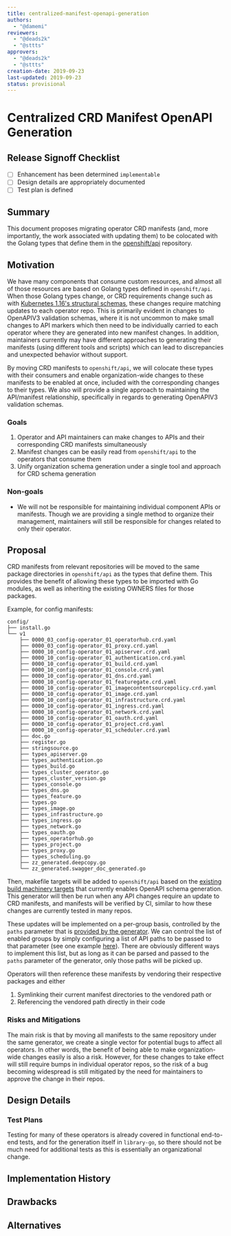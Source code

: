 ```yaml
---
title: centralized-manifest-openapi-generation
authors:
  - "@damemi"
reviewers:
  - "@deads2k"
  - "@sttts"
approvers:
  - "@deads2k"
  - "@sttts"
creation-date: 2019-09-23
last-updated: 2019-09-23
status: provisional
---
```


# Centralized CRD Manifest OpenAPI Generation

## Release Signoff Checklist
- [ ] Enhancement has been determined `implementable`
- [ ] Design details are appropriately documented
- [ ] Test plan is defined

## Summary
This document proposes migrating operator CRD manifests (and, more importantly, the work associated with updating them)
to be colocated with the Golang types that define them in the [openshift/api](https://github.com/openshift/api) repository.

## Motivation
We have many components that consume custom resources, and almost all of those resources are based on Golang types defined in
`openshift/api`. When those Golang types change, or CRD requirements change such as with [Kubernetes 1.16's
structural schemas](https://kubernetes.io/blog/2019/06/20/crd-structural-schema/), these changes require matching updates
to each operator repo. This is primarily evident in changes to OpenAPIV3 validation schemas, where it is not uncommon
to make small changes to API markers which then need to be individually carried to each operator where they are generated
into new manifest changes. In addition, maintainers currently may have different approaches to generating their manifests
(using different tools and scripts) which can lead to discrepancies and unexpected behavior without support.

By moving CRD manifests to `openshift/api`, we will colocate these types with their consumers and enable
organization-wide changes to these manifests to be enabled at once, included with the corresponding changes to their types.
We also will provide a single approach to maintaining the API/manifest relationship, specifically in regards to generating
OpenAPIV3 validation schemas.

### Goals

1. Operator and API maintainers can make changes to APIs and their corresponding CRD manifests simultaneously
2. Manifest changes can be easily read from `openshift/api` to the operators that consume them
3. Unify organization schema generation under a single tool and approach for CRD schema generation

### Non-goals

- We will not be responsible for maintaining individual component APIs or manifests. Though we are providing a single method
to organize their management, maintainers will still be responsible for changes related to only their operator.

## Proposal

CRD manifests from relevant repositories will be moved to the same package  directories in `openshift/api` as the types that define them.
This provides the benefit of allowing these types to be imported with Go modules, as well as inheriting the existing OWNERS
files for those packages.

Example, for config manifests:
```
config/
├── install.go
└── v1
    ├── 0000_03_config-operator_01_operatorhub.crd.yaml
    ├── 0000_03_config-operator_01_proxy.crd.yaml
    ├── 0000_10_config-operator_01_apiserver.crd.yaml
    ├── 0000_10_config-operator_01_authentication.crd.yaml
    ├── 0000_10_config-operator_01_build.crd.yaml
    ├── 0000_10_config-operator_01_console.crd.yaml
    ├── 0000_10_config-operator_01_dns.crd.yaml
    ├── 0000_10_config-operator_01_featuregate.crd.yaml
    ├── 0000_10_config-operator_01_imagecontentsourcepolicy.crd.yaml
    ├── 0000_10_config-operator_01_image.crd.yaml
    ├── 0000_10_config-operator_01_infrastructure.crd.yaml
    ├── 0000_10_config-operator_01_ingress.crd.yaml
    ├── 0000_10_config-operator_01_network.crd.yaml
    ├── 0000_10_config-operator_01_oauth.crd.yaml
    ├── 0000_10_config-operator_01_project.crd.yaml
    ├── 0000_10_config-operator_01_scheduler.crd.yaml
    ├── doc.go
    ├── register.go
    ├── stringsource.go
    ├── types_apiserver.go
    ├── types_authentication.go
    ├── types_build.go
    ├── types_cluster_operator.go
    ├── types_cluster_version.go
    ├── types_console.go
    ├── types_dns.go
    ├── types_feature.go
    ├── types.go
    ├── types_image.go
    ├── types_infrastructure.go
    ├── types_ingress.go
    ├── types_network.go
    ├── types_oauth.go
    ├── types_operatorhub.go
    ├── types_project.go
    ├── types_proxy.go
    ├── types_scheduling.go
    ├── zz_generated.deepcopy.go
    └── zz_generated.swagger_doc_generated.go
```

Then, makefile targets will be added to `openshift/api` based on the [existing build machinery targets](https://github.com/openshift/library-go/blob/27b03247913b2f6a0abcea95cb9b6c896adc2531/alpha-build-machinery/make/targets/openshift/crd-schema-gen.mk) that currently enables OpenAPI schema generation. This generator will then be run when any API changes require
an update to CRD manifests, and manifests will be verified by CI, similar to how these changes are currently tested in many repos.

These updates will be implemented on a per-group basis, controlled by the `paths` parameter that is [provided by the generator](https://github.com/openshift/library-go/blob/master/alpha-build-machinery/make/targets/openshift/crd-schema-gen.mk#L20).
We can control the list of enabled groups by simply configuring a list of API paths to be passed to that parameter (see one example [here](https://github.com/openshift/cluster-config-operator/pull/89/files#diff-b67911656ef5d18c4ae36cb6741b7965R34)). There are obviously different ways to implement this list, but as long as it can be parsed and passed to the `paths` parameter of the
generator, only those paths will be picked up.

Operators will then reference these manifests by vendoring their respective packages and either
1. Symlinking their current manifest directories to the vendored path or
2. Referencing the vendored path directly in their code

### Risks and Mitigations

The main risk is that by moving all manifests to the same repository under the same generator, we create a single vector for potential
bugs to affect all operators. In other words, the benefit of being able to make organization-wide changes easily is also a risk.
However, for these changes to take effect will still require bumps in individual operator repos, so the risk of a bug becoming
widespread is still mitigated by the need for maintainers to approve the change in their repos.

## Design Details

### Test Plans

Testing for many of these operators is already covered in functional end-to-end tests, and for the generation itself in `library-go`, so
there should not be much need for additional tests as this is essentially an organizational change.

## Implementation History

## Drawbacks

## Alternatives